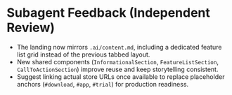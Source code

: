 # Subagent Feedback (Independent Review)

- The landing now mirrors `.ai/content.md`, including a dedicated feature list grid instead of the previous tabbed layout.
- New shared components (`InformationalSection`, `FeatureListSection`, `CallToActionSection`) improve reuse and keep storytelling consistent.
- Suggest linking actual store URLs once available to replace placeholder anchors (`#download`, `#app`, `#trial`) for production readiness.
